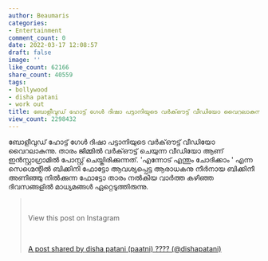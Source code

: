```yaml
---
author: Beaumaris
categories:
- Entertainment
comment_count: 0
date: 2022-03-17 12:08:57
draft: false
image: ''
like_count: 62166
share_count: 40559
tags:
- bollywood
- disha patani
- work out
title: ബോളീവുഡ് ഹോട്ട് ഗേൾ ദിഷാ പട്ടാനിയുടെ വർക്ഔട്ട് വീഡിയോ വൈറലാകുന്നു
view_count: 2298432
---
```


ബോളീവുഡ് ഹോട്ട് ഗേൾ ദിഷാ പട്ടാനിയുടെ വർക്ഔട്ട് വീഡിയോ വൈറലാകുന്നു. താരം ജിമ്മിൽ വർക്ഔട്ട്‍ ചെയുന്ന വീഡിയോ ആണ് ഇൻസ്റ്റാഗ്രാമിൽ പോസ്റ്റ് ചെയ്തിരിക്കുന്നത്. 'എന്നോട് എന്തും ചോദിക്കാം ' എന്ന സെഗ്മെന്റിൽ ബിക്കിനി ഫോട്ടോ ആവശ്യപ്പെട്ട ആരാധകനു നീർനായ ബിക്കിനീ അണിഞ്ഞു നിൽക്കുന്ന ഫോട്ടോ താരം നൽകിയ വാർത്ത കഴിഞ്ഞ ദിവസങ്ങളിൽ മാധ്യമങ്ങൾ ഏറ്റെടുത്തിരുന്നു. 

> &nbsp; 
> 
> View this post on Instagram
> 
> &nbsp; 
> 
> [A post shared by disha patani (paatni) ???? (@dishapatani)](https://www.instagram.com/reel/CbMYRQNFr_0/?utm_source=ig_embed&utm_campaign=loading)